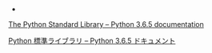 -   

[The Python Standard Library – Python 3.6.5
documentation](https://docs.python.org/3.6/library/index.html#the-python-standard-library)

[Python 標準ライブラリ – Python 3.6.5
ドキュメント](https://docs.python.jp/3/library/index.html#library-index)
